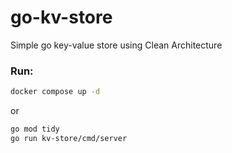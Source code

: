 # go-kv-store

Simple go key-value store using Clean Architecture

### Run:

```sh
docker compose up -d
```

or

```sh
go mod tidy
go run kv-store/cmd/server
```